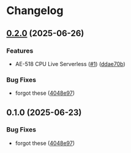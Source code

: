 # Changelog

## [0.2.0](https://github.com/runpod-workers/worker-tetra/compare/v0.1.0...v0.2.0) (2025-06-26)


### Features

* AE-518 CPU Live Serverless ([#1](https://github.com/runpod-workers/worker-tetra/issues/1)) ([ddae70b](https://github.com/runpod-workers/worker-tetra/commit/ddae70b52e3ba261d2986e6485df6ec6307db368))


### Bug Fixes

* forgot these ([4048e97](https://github.com/runpod-workers/worker-tetra/commit/4048e977fffe46363cdd9baafaea18188b5d9e6f))

## 0.1.0 (2025-06-23)


### Bug Fixes

* forgot these ([4048e97](https://github.com/runpod-workers/worker-tetra/commit/4048e977fffe46363cdd9baafaea18188b5d9e6f))
